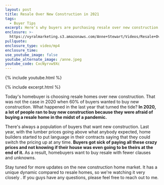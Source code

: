 ```yaml
---
layout: post
title: Resale Over New Construction in 2021
tags:
  - Buyer Tips
excerpt: Here’s why buyers are purchasing resale over new construction.
enclosure: >-
  https://vyralmarketing.s3.amazonaws.com/Anne+Stewart/Videos/Resale+Over+New+Construction+in+2021.mp4
pullquote:
enclosure_type: video/mp4
enclosure_time:
use_youtube_image: false
youtube_alternate_image: /anne.jpeg
youtube_code: CxcNyrvw9Xc
---
```

{% include youtube.html %}

{% include excerpt.html %}

Today's homebuyer is choosing resale homes over new construction. That was not the case in 2020 when 60% of buyers wanted to buy new construction. What happened in the last year that turned the tide? **In 2020, a lot of people ran to buy new construction because they were afraid of buying a resale home in the midst of a pandemic.**

There's always a population of buyers that want new construction. Last year, with the lumber prices going above what anybody expected, home builders started to put language in their contracts saying that they could switch the pricing up at any time. **Buyers got sick of paying all these crazy prices and not knowing if their house was even going to be theirs at the end of it.** As a result, homebuyers want to buy resale with fewer clauses and unknowns.

Stay tuned for more updates on the new construction home market. It has a unique dynamic compared to resale homes, so we're watching it very closely . If you guys have any questions, please feel free to reach out to me.
